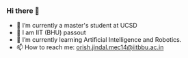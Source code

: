 ### Hi there 👋

- :seedling: I’m currently a master's student at UCSD
- :mechanical_arm: I am IIT (BHU) passout
- :robot: I’m currently learning Artificial Intelligence and Robotics.
- 📫 How to reach me: orish.jindal.mec14@iitbbu.ac.in
